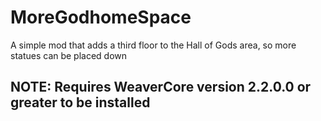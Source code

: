 # MoreGodhomeSpace

A simple mod that adds a third floor to the Hall of Gods area, so more statues can be placed down

## NOTE: Requires WeaverCore version 2.2.0.0 or greater to be installed
